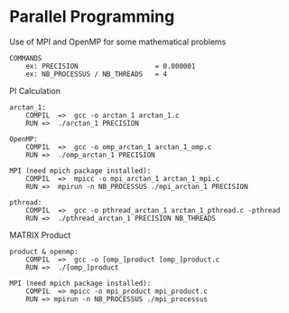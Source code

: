   
 # Parallel Programming
Use of MPI and OpenMP for some mathematical problems

	COMMANDS
		ex: PRECISION					= 0.000001
		ex: NB_PROCESSUS / NB_THREADS	= 4

PI Calculation

	arctan_1:
		COMPIL	=>	gcc -o arctan_1 arctan_1.c
		RUN	=>	./arctan_1 PRECISION

	OpenMP:
		COMPIL	=>	gcc -o omp_arctan_1 arctan_1_omp.c
		RUN	=>	./omp_arctan_1 PRECISION

	MPI (need mpich package installed):
		COMPIL	=>	mpicc -o mpi_arctan_1 arctan_1_mpi.c
		RUN	=>	mpirun -n NB_PROCESSUS ./mpi_arctan_1 PRECISION

	pthread:
		COMPIL	=>	gcc -o pthread_arctan_1 arctan_1_pthread.c -pthread
		RUN	=>	./pthread_arctan_1 PRECISION NB_THREADS


MATRIX Product

	product & openmp:
		COMPIL	=>	gcc -o [omp_]product [omp_]product.c
		RUN	=>	./[omp_]product

	MPI (need mpich package installed):
		COMPIL	=> mpicc -o mpi_product mpi_product.c
		RUN	=> mpirun -n NB_PROCESSUS ./mpi_processus
